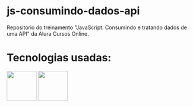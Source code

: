 # js-consumindo-dados-api
Repositório do treinamento "JavaScript: Consumindo e tratando dados de uma API" da Alura Cursos Online.
# Tecnologias usadas:
<div>
  <img height ="80em" src="https://cdn.jsdelivr.net/gh/devicons/devicon/icons/html5/html5-original.svg" />
  <img height ="80em" src="https://cdn.jsdelivr.net/gh/devicons/devicon/icons/javascript/javascript-original.svg" />         
</div>          
